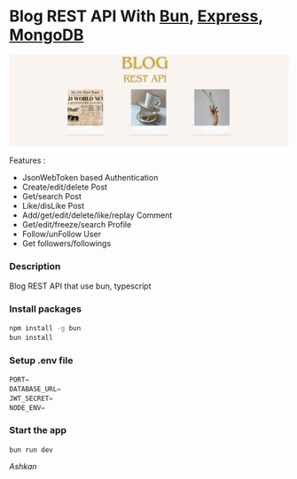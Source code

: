 # Blog REST API With [Bun](https://bun.sh/), [Express](https://expressjs.com/), [MongoDB](https://www.mongodb.com/)

<img src="src/image//blog.png" max-width="100%"/>

Features :

* JsonWebToken based Authentication
* Create/edit/delete Post
* Get/search Post
* Like/disLike Post
* Add/get/edit/delete/like/replay Comment
* Get/edit/freeze/search Profile
* Follow/unFollow User
* Get followers/followings

### Description
Blog REST API that use bun, typescript 

### Install packages
```bash
npm install -g bun
bun install
```
### Setup .env file
``` typescript
PORT=
DATABASE_URL=
JWT_SECRET=
NODE_ENV=
```

### Start the app
```
bun run dev
```

<i>Ashkan<i>
